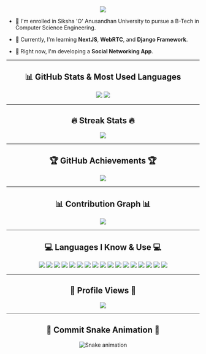 <div align="center">
  <img src="https://readme-typing-svg.herokuapp.com?font=Fira+Code&size=24&duration=3000&pause=1200&color=F75C7E&center=true&vCenter=true&width=800&height=50&lines=👋+Hello%2C+Welcome+to+My+GitHub+Profile!;🚀+I+am+Aayush+Sharma!;💻+Passionate+about+Coding%2C+Tech%2C+and+Innovation!;🔹+Always+learning+and+building+awesome+projects!" />
</div>

- 📖 I'm enrolled in Siksha 'O' Anusandhan University to pursue a B-Tech in Computer Science Engineering.

- 🌱 Currently, I'm learning **NextJS**, **WebRTC**, and **Django Framework**.

- 🔭 Right now, I'm developing a **Social Networking App**.

---

<!-- GitHub Stats and Most Used Languages -->
<div align="center">
  <h2>📊 GitHub Stats & Most Used Languages</h2>
  <picture>
    <source srcset="https://github-readme-stats.vercel.app/api?username=AS-Aurora&show_icons=true&theme=dark&hide_border=true&role=OWNER,ORGANIZATION_MEMBER" media="(prefers-color-scheme: dark)" />
    <img src="https://github-readme-stats.vercel.app/api?username=AS-Aurora&show_icons=true&theme=light&hide_border=true&role=OWNER,ORGANIZATION_MEMBER" />
  </picture>

  <picture>
    <source srcset="https://github-readme-stats.vercel.app/api/top-langs/?username=AS-Aurora&layout=compact&langs_count=8&theme=dark&hide_border=true" media="(prefers-color-scheme: dark)" />
    <img src="https://github-readme-stats.vercel.app/api/top-langs/?username=AS-Aurora&layout=compact&langs_count=8&theme=light&hide_border=true" />
  </picture>
</div>

---

<!-- GitHub Streak -->
<div align="center">
  <h2>🔥 Streak Stats 🔥</h2>
  <img src="https://github-readme-streak-stats.herokuapp.com/?user=AS-Aurora&theme=dark&hide_border=true" />
</div>

---

<!-- GitHub Trophies -->
<div align="center">
  <h2>🏆 GitHub Achievements 🏆</h2>
  <img src="https://github-profile-trophy.vercel.app/?username=AS-Aurora&theme=onedark&no-frame=true&column=8" />
</div>

---

<!-- GitHub Activity Graph -->
<div align="center">
  <h2>📊 Contribution Graph 📊</h2>
  <img src="https://github-readme-activity-graph.vercel.app/graph?username=AS-Aurora&theme=github-dark&hide_border=true" />
</div>

---

<!-- Languages Known & Used -->
<div align="center">
  <h2>💻 Languages I Know & Use 💻</h2>
  <p>
    <img src="https://img.shields.io/badge/HTML5-E34F26?style=for-the-badge&logo=html5&logoColor=white" />
    <img src="https://img.shields.io/badge/CSS3-1572B6?style=for-the-badge&logo=css3&logoColor=white" />
    <img src="https://img.shields.io/badge/JavaScript-F7DF1E?style=for-the-badge&logo=javascript&logoColor=black" />
    <img src="https://img.shields.io/badge/TypeScript-3178C6?style=for-the-badge&logo=typescript&logoColor=white" />
    <img src="https://img.shields.io/badge/React-61DAFB?style=for-the-badge&logo=react&logoColor=black" />
    <img src="https://img.shields.io/badge/Next.js-000000?style=for-the-badge&logo=nextdotjs&logoColor=white" />
    <img src="https://img.shields.io/badge/Node.js-339933?style=for-the-badge&logo=nodedotjs&logoColor=white" />
    <img src="https://img.shields.io/badge/Java-007396?style=for-the-badge&logo=java&logoColor=white" />
    <img src="https://img.shields.io/badge/Python-3776AB?style=for-the-badge&logo=python&logoColor=white" />
    <img src="https://img.shields.io/badge/Django-092E20?style=for-the-badge&logo=django&logoColor=white" />
    <img src="https://img.shields.io/badge/Tailwind_CSS-38B2AC?style=for-the-badge&logo=tailwind-css&logoColor=white" />
    <img src="https://img.shields.io/badge/MongoDB-47A248?style=for-the-badge&logo=mongodb&logoColor=white" />
    <img src="https://img.shields.io/badge/Redis-DC382D?style=for-the-badge&logo=redis&logoColor=white" />
    <img src="https://img.shields.io/badge/GitHub-181717?style=for-the-badge&logo=github&logoColor=white" />
    <img src="https://img.shields.io/badge/Postman-FF6C37?style=for-the-badge&logo=postman&logoColor=white" />
    <img src="https://img.shields.io/badge/Firebase-FFCA28?style=for-the-badge&logo=firebase&logoColor=black" />
    <img src="https://img.shields.io/badge/Git-F05032?style=for-the-badge&logo=git&logoColor=white" />
  </p>
</div>

---

<!-- Profile Views -->
<div align="center">
  <h2>👀 Profile Views 👀</h2>
  <img src="https://komarev.com/ghpvc/?username=AS-Aurora&color=blue&style=for-the-badge" />
</div>

---

<!-- Snake Animation -->
<div align="center">
  <h2>🐍 Commit Snake Animation 🐍</h2>
  <img src="https://raw.githubusercontent.com/AS-Aurora/AS-Aurora/output/github-contribution-grid-snake-dark.svg" alt="Snake animation" />
</div>
